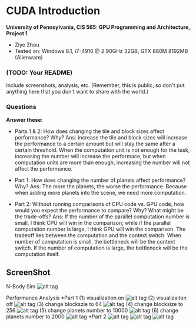 CUDA Introduction
=================

**University of Pennsylvania, CIS 565: GPU Programming and Architecture, Project 1**

* Ziye Zhou
* Tested on: Windows 8.1, i7-4910 @ 2.90GHz 32GB, GTX 880M 8192MB (Alienware)

### (TODO: Your README)

Include screenshots, analysis, etc. (Remember, this is public, so don't put
anything here that you don't want to share with the world.)

### Questions

**Answer these:**

* Parts 1 & 2: How does changing the tile and block sizes affect performance?
  Why?
Ans: Increase the tile and block sizes will increase the performance to a certain amount but will stay the same after a certain threshold. When the computation unit is not enough for the task, increasing the number will increase the performace, but when computation units are more than enough, increasing the number will not affect the performance.

* Part 1: How does changing the number of planets affect performance? Why?
Ans: The more the planets, the worse the performance. Because when adding more planets into the scene, we need more computation.

* Part 2: Without running comparisons of CPU code vs. GPU code, how would you
  expect the performance to compare? Why? What might be the trade-offs?
Ans: If the number of the parallel computation number is small, I think CPU will win in the comparison; while if the parallel computation number is large, I think GPU will win the comparison. The tradeoff lies between the computation and the context switch. When number of computation is small, the bottleneck will be the context switch. If the number of computation is large, the bottleneck will be the computation itself.

## ScreenShot

N-Body Sim
![alt tag](https://github.com/ziyezhou-Jerry/Project1-CUDA-Introduction/blob/master/images/n-body_sim.png?raw=true)

Performance Analysis
*Part 1
(1) visualization on
![alt tag](https://github.com/ziyezhou-Jerry/Project1-CUDA-Introduction/blob/master/images/performance_analyse_visualization_on.png?raw=true)
(2) visualizaiton off
![alt tag](https://github.com/ziyezhou-Jerry/Project1-CUDA-Introduction/blob/master/images/performance_analyse_visualization_off.png?raw=true)
(3) change blockszie to 64
![alt tag](https://github.com/ziyezhou-Jerry/Project1-CUDA-Introduction/blob/master/images/performance_analyse_blocksize_64(base%20128).png?raw=true)
(4) change blocksize to 256
![alt tag](https://github.com/ziyezhou-Jerry/Project1-CUDA-Introduction/blob/master/images/performance_analyse_blocksize_256(base%20128).png?raw=true)
(5) change planets number to 10000
![alt tag](https://github.com/ziyezhou-Jerry/Project1-CUDA-Introduction/blob/master/images/performance_analyse_num_planets_10000(base%205000).png?raw=true)
(6) change planets number to 2000
![alt tag](https://github.com/ziyezhou-Jerry/Project1-CUDA-Introduction/blob/master/images/performance_analyse_num_planets_2000(base%205000).png?raw=true)
*Part 2
![alt tag](https://github.com/ziyezhou-Jerry/Project1-CUDA-Introduction/blob/master/images/part2_timer1.png?raw=true)
![alt tag](https://github.com/ziyezhou-Jerry/Project1-CUDA-Introduction/blob/master/images/part2_timer2.png?raw=true)
![alt tag](https://github.com/ziyezhou-Jerry/Project1-CUDA-Introduction/blob/master/images/part2_timer3.png?raw=true)
